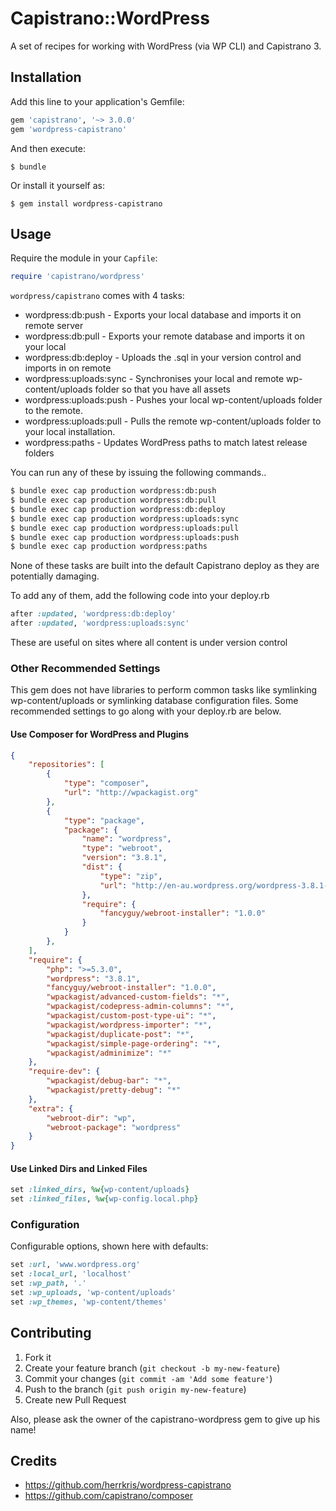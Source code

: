 # Capistrano::WordPress

A set of recipes for working with WordPress (via WP CLI) and Capistrano 3.

## Installation

Add this line to your application's Gemfile:

```ruby
gem 'capistrano', '~> 3.0.0'
gem 'wordpress-capistrano'
```

And then execute:

    $ bundle

Or install it yourself as:

    $ gem install wordpress-capistrano

## Usage

Require the module in your `Capfile`:

```ruby
require 'capistrano/wordpress'
```

`wordpress/capistrano` comes with 4 tasks:

* wordpress:db:push - Exports your local database and imports it on remote server
* wordpress:db:pull - Exports your remote database and imports it on your local
* wordpress:db:deploy - Uploads the <database name>.sql in your version control and imports in on remote
* wordpress:uploads:sync - Synchronises your local and remote wp-content/uploads folder so that you have all assets
* wordpress:uploads:push - Pushes your local wp-content/uploads folder to the remote.
* wordpress:uploads:pull - Pulls the remote wp-content/uploads folder to your local installation.
* wordpress:paths - Updates WordPress paths to match latest release folders

You can run any of these by issuing the following commands..

```bash
$ bundle exec cap production wordpress:db:push
$ bundle exec cap production wordpress:db:pull
$ bundle exec cap production wordpress:db:deploy
$ bundle exec cap production wordpress:uploads:sync
$ bundle exec cap production wordpress:uploads:pull
$ bundle exec cap production wordpress:uploads:push
$ bundle exec cap production wordpress:paths
```

None of these tasks are built into the default Capistrano deploy as they are potentially damaging.

To add any of them, add the following code into your deploy.rb

```ruby
after :updated, 'wordpress:db:deploy'
after :updated, 'wordpress:uploads:sync'
```

These are useful on sites where all content is under version control

### Other Recommended Settings

This gem does not have libraries to perform common tasks like symlinking wp-content/uploads or symlinking database
configuration files. Some recommended settings to go along with your deploy.rb are below.

#### Use Composer for WordPress and Plugins

```json
{
	"repositories": [
		{
			"type": "composer",
			"url": "http://wpackagist.org"
		},
		{
			"type": "package",
			"package": {
				"name": "wordpress",
				"type": "webroot",
				"version": "3.8.1",
				"dist": {
					"type": "zip",
					"url": "http://en-au.wordpress.org/wordpress-3.8.1-en_AU.zip"
				},
				"require": {
					"fancyguy/webroot-installer": "1.0.0"
				}
			}
		},
	],
	"require": {
		"php": ">=5.3.0",
		"wordpress": "3.8.1",
		"fancyguy/webroot-installer": "1.0.0",
		"wpackagist/advanced-custom-fields": "*",
		"wpackagist/codepress-admin-columns": "*",
		"wpackagist/custom-post-type-ui": "*",
		"wpackagist/wordpress-importer": "*",
		"wpackagist/duplicate-post": "*",
		"wpackagist/simple-page-ordering": "*",
		"wpackagist/adminimize": "*"
	},
	"require-dev": {
		"wpackagist/debug-bar": "*",
		"wpackagist/pretty-debug": "*"
	},
	"extra": {
		"webroot-dir": "wp",
		"webroot-package": "wordpress"
	}
}
```

#### Use Linked Dirs and Linked Files

```ruby
set :linked_dirs, %w{wp-content/uploads}
set :linked_files, %w{wp-config.local.php}
```


### Configuration

Configurable options, shown here with defaults:

```ruby
set :url, 'www.wordpress.org'
set :local_url, 'localhost'
set :wp_path, '.'
set :wp_uploads, 'wp-content/uploads'
set :wp_themes, 'wp-content/themes'
```

## Contributing

1. Fork it
2. Create your feature branch (`git checkout -b my-new-feature`)
3. Commit your changes (`git commit -am 'Add some feature'`)
4. Push to the branch (`git push origin my-new-feature`)
5. Create new Pull Request

Also, please ask the owner of the capistrano-wordpress gem to give up his name!

## Credits

* https://github.com/herrkris/wordpress-capistrano
* https://github.com/capistrano/composer
